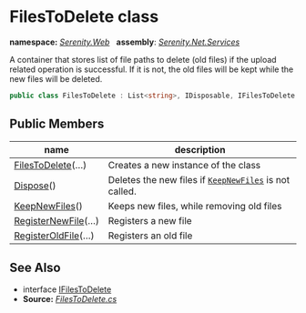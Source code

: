 # FilesToDelete class
**namespace:** *[Serenity.Web](../README.md#serenity.web-namespace)*   **assembly**: *[Serenity.Net.Services](../README.md)*

A container that stores list of file paths to delete (old files) if the upload related operation is successful. If it is not, the old files will be kept while the new files will be deleted.

```csharp
public class FilesToDelete : List<string>, IDisposable, IFilesToDelete
```

## Public Members

| name | description |
| --- | --- |
| [FilesToDelete](FilesToDelete/FilesToDelete.md)(…) | Creates a new instance of the class |
| [Dispose](FilesToDelete/Dispose.md)() | Deletes the new files if [`KeepNewFiles`](FilesToDelete/KeepNewFiles.md) is not called. |
| [KeepNewFiles](FilesToDelete/KeepNewFiles.md)() | Keeps new files, while removing old files |
| [RegisterNewFile](FilesToDelete/RegisterNewFile.md)(…) | Registers a new file |
| [RegisterOldFile](FilesToDelete/RegisterOldFile.md)(…) | Registers an old file |

## See Also

* interface [IFilesToDelete](IFilesToDelete.md)
* **Source:** *[FilesToDelete.cs](https://github.com/serenity-is/Serenity/blob/master/src/Serenity.Net.Services/Upload/FilesToDelete.cs)*